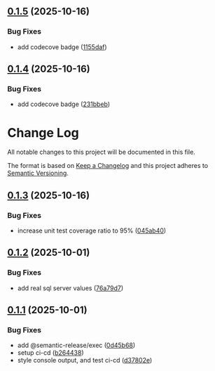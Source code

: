 ## [0.1.5](https://github.com/FullStackWithLawrence/agentic-ai-workflow/compare/v0.1.4...v0.1.5) (2025-10-16)


### Bug Fixes

* add codecove badge ([1155daf](https://github.com/FullStackWithLawrence/agentic-ai-workflow/commit/1155daf1528ad54b674347851dce1d625013afc7))

## [0.1.4](https://github.com/FullStackWithLawrence/agentic-ai-workflow/compare/v0.1.3...v0.1.4) (2025-10-16)


### Bug Fixes

* add codecove badge ([231bbeb](https://github.com/FullStackWithLawrence/agentic-ai-workflow/commit/231bbeb400d0e1b2eabe3bf4fd1e4467fe017d72))

# Change Log

All notable changes to this project will be documented in this file.

The format is based on [Keep a Changelog](http://keepachangelog.com/) and this project adheres to [Semantic Versioning](http://semver.org/).

## [0.1.3](https://github.com/FullStackWithLawrence/agentic-ai-workflow/compare/v0.1.2...v0.1.3) (2025-10-16)

### Bug Fixes

- increase unit test coverage ratio to 95% ([045ab40](https://github.com/FullStackWithLawrence/agentic-ai-workflow/commit/045ab409887f2633ae71fbede0aad6f29728839c))

## [0.1.2](https://github.com/FullStackWithLawrence/agentic-ai-workflow/compare/v0.1.1...v0.1.2) (2025-10-01)

### Bug Fixes

- add real sql server values ([76a79d7](https://github.com/FullStackWithLawrence/agentic-ai-workflow/commit/76a79d75f6f9bb47bfb3a3d6abf555bdd3ddf2a2))

## [0.1.1](https://github.com/FullStackWithLawrence/agentic-ai-workflow/compare/v0.1.0...v0.1.1) (2025-10-01)

### Bug Fixes

- add @semantic-release/exec ([0d45b68](https://github.com/FullStackWithLawrence/agentic-ai-workflow/commit/0d45b686959a9166bf30aa6d3a556d05b4f320b4))
- setup ci-cd ([b264438](https://github.com/FullStackWithLawrence/agentic-ai-workflow/commit/b2644385a1645c9cfb0891b09b6d5b573d162466))
- style console output, and test ci-cd ([d37802e](https://github.com/FullStackWithLawrence/agentic-ai-workflow/commit/d37802eb6842cea544a341251995270e3fb49bd7))
